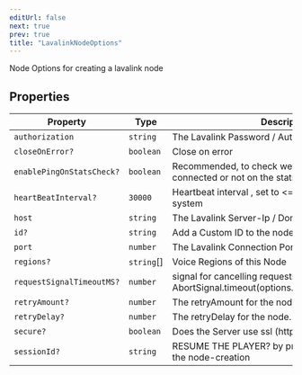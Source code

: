 ```yaml
---
editUrl: false
next: true
prev: true
title: "LavalinkNodeOptions"
---
```


Node Options for creating a lavalink node

## Properties

| Property | Type | Description | Defined in |
| ------ | ------ | ------ | ------ |
| `authorization` | `string` | The Lavalink Password / Authorization-Key | [src/structures/Types/Node.ts:21](https://github.com/appujet/lavalink-client/blob/4880e032861893b27e80b7c2d6c36639afbb3479/src/structures/Types/Node.ts#L21) |
| `closeOnError?` | `boolean` | Close on error | [src/structures/Types/Node.ts:37](https://github.com/appujet/lavalink-client/blob/4880e032861893b27e80b7c2d6c36639afbb3479/src/structures/Types/Node.ts#L37) |
| `enablePingOnStatsCheck?` | `boolean` | Recommended, to check wether the client is still connected or not on the stats endpoint | [src/structures/Types/Node.ts:41](https://github.com/appujet/lavalink-client/blob/4880e032861893b27e80b7c2d6c36639afbb3479/src/structures/Types/Node.ts#L41) |
| `heartBeatInterval?` | `30000` | Heartbeat interval , set to <= 0 to disable heartbeat system | [src/structures/Types/Node.ts:39](https://github.com/appujet/lavalink-client/blob/4880e032861893b27e80b7c2d6c36639afbb3479/src/structures/Types/Node.ts#L39) |
| `host` | `string` | The Lavalink Server-Ip / Domain-URL | [src/structures/Types/Node.ts:17](https://github.com/appujet/lavalink-client/blob/4880e032861893b27e80b7c2d6c36639afbb3479/src/structures/Types/Node.ts#L17) |
| `id?` | `string` | Add a Custom ID to the node, for later use | [src/structures/Types/Node.ts:27](https://github.com/appujet/lavalink-client/blob/4880e032861893b27e80b7c2d6c36639afbb3479/src/structures/Types/Node.ts#L27) |
| `port` | `number` | The Lavalink Connection Port | [src/structures/Types/Node.ts:19](https://github.com/appujet/lavalink-client/blob/4880e032861893b27e80b7c2d6c36639afbb3479/src/structures/Types/Node.ts#L19) |
| `regions?` | `string`[] | Voice Regions of this Node | [src/structures/Types/Node.ts:29](https://github.com/appujet/lavalink-client/blob/4880e032861893b27e80b7c2d6c36639afbb3479/src/structures/Types/Node.ts#L29) |
| `requestSignalTimeoutMS?` | `number` | signal for cancelling requests - default: AbortSignal.timeout(options.requestSignalTimeoutMS || 10000) - put <= 0 to disable | [src/structures/Types/Node.ts:35](https://github.com/appujet/lavalink-client/blob/4880e032861893b27e80b7c2d6c36639afbb3479/src/structures/Types/Node.ts#L35) |
| `retryAmount?` | `number` | The retryAmount for the node. | [src/structures/Types/Node.ts:31](https://github.com/appujet/lavalink-client/blob/4880e032861893b27e80b7c2d6c36639afbb3479/src/structures/Types/Node.ts#L31) |
| `retryDelay?` | `number` | The retryDelay for the node. | [src/structures/Types/Node.ts:33](https://github.com/appujet/lavalink-client/blob/4880e032861893b27e80b7c2d6c36639afbb3479/src/structures/Types/Node.ts#L33) |
| `secure?` | `boolean` | Does the Server use ssl (https) | [src/structures/Types/Node.ts:23](https://github.com/appujet/lavalink-client/blob/4880e032861893b27e80b7c2d6c36639afbb3479/src/structures/Types/Node.ts#L23) |
| `sessionId?` | `string` | RESUME THE PLAYER? by providing a sessionid on the node-creation | [src/structures/Types/Node.ts:25](https://github.com/appujet/lavalink-client/blob/4880e032861893b27e80b7c2d6c36639afbb3479/src/structures/Types/Node.ts#L25) |
